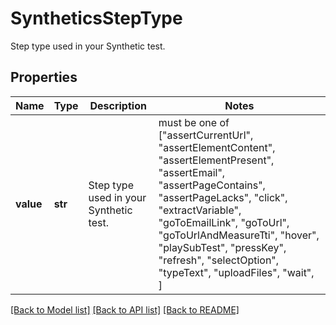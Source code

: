 # SyntheticsStepType

Step type used in your Synthetic test.
## Properties
Name | Type | Description | Notes
------------ | ------------- | ------------- | -------------
**value** | **str** | Step type used in your Synthetic test. |  must be one of ["assertCurrentUrl", "assertElementContent", "assertElementPresent", "assertEmail", "assertPageContains", "assertPageLacks", "click", "extractVariable", "goToEmailLink", "goToUrl", "goToUrlAndMeasureTti", "hover", "playSubTest", "pressKey", "refresh", "selectOption", "typeText", "uploadFiles", "wait", ]

[[Back to Model list]](README.md#documentation-for-models) [[Back to API list]](README.md#documentation-for-api-endpoints) [[Back to README]](README.md)



